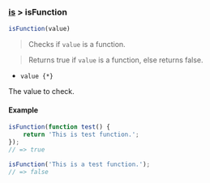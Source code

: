 ### [is](../) > isFunction

```js
isFunction(value)
```

> Checks if <code>value</code> is a function.

> Returns true if <code>value</code> is a function, else returns false.

- <code>value {\*}</code>

The value to check.

#### Example
```js
isFunction(function test() {
    return 'This is test function.';
});
// => true

isFunction('This is a test function.');
// => false
```
